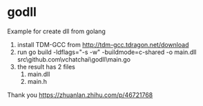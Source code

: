 # godll
Example for create dll from golang


1. install TDM-GCC from http://tdm-gcc.tdragon.net/download
2. run go build -ldflags="-s -w" -buildmode=c-shared -o main.dll src\github.com\vchatchai\godll\main.go
3. the result  has 2 files 
    1. main.dll 
    2. main.h


Thank you
https://zhuanlan.zhihu.com/p/46721768